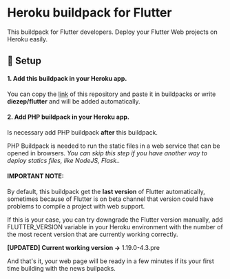 # Heroku buildpack for Flutter
This buildpack for Flutter developers. Deploy your Flutter Web projects on Heroku easily.

## 🔨 Setup
#### 1. Add this buildpack in your Heroku app.
   You can copy the [link](https://github.com/diezep/heroku-buildpack-flutter) of this repository and paste it in buildpacks or write **diezep/flutter** and will be added automatically.
#### 2. Add PHP buildpack in your Heroku app.
   Is necessary add PHP buildpack **after** this buildpack. 
   
   PHP Buildpack is needed to run the static files in a web service that can be opened in browsers.
   *You can skip this step if you have another way to deploy statics files, like NodeJS, Flask..*

#### **IMPORTANT NOTE:** 
  By default, this buildpack get the **last version** of Flutter automatically, sometimes because of Flutter is on beta channel that version could have problems to compile a project with web support. 
  
  If this is your case, you can try downgrade the Flutter version manually, add FLUTTER_VERSION variable in your Heroku environment with the number of the most recent version that are currently working correctly.
  
**[UPDATED] Current working version ->** 1.19.0-4.3.pre

And that's it, your web page will be ready in a few minutes if its your first time building with the news builpacks.
